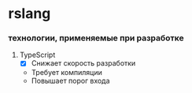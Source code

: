 # rslang
### технологии, применяемые при разработке
1. TypeScript
    -[x] Снижает скорость разработки
    - Требует компиляции
    - Повышает порог входа
